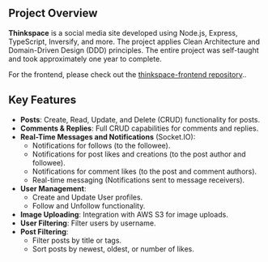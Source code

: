 

## Project Overview
**Thinkspace** is a social media site developed using Node.js, Express, TypeScript, Inversify, and more. The project applies Clean Architecture and Domain-Driven Design (DDD) principles. The entire project was self-taught and took approximately one year to complete.

For the frontend, please check out the [thinkspace-frontend repository](https://github.com/joshuaaho/thinkspace-frontend)..

## Key Features
- **Posts**: Create, Read, Update, and Delete (CRUD) functionality for posts.
- **Comments & Replies**: Full CRUD capabilities for comments and replies.
- **Real-Time Messages and Notifications** (Socket.IO):
  - Notifications for follows (to the followee).
  - Notifications for post likes and creations (to the post author and followee).
  - Notifications for comment likes (to the post and comment authors).
  - Real-time messaging (Notifications sent to message receivers).
- **User Management**:
  - Create and Update User profiles.
  - Follow and Unfollow functionality.
- **Image Uploading**: Integration with AWS S3 for image uploads.
- **User Filtering**: Filter users by username.
- **Post Filtering**: 
  - Filter posts by title or tags.
  - Sort posts by newest, oldest, or number of likes.

